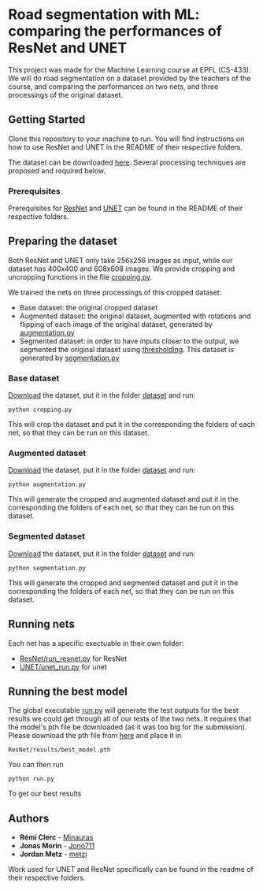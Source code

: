 # Road segmentation with ML: comparing the performances of ResNet and UNET

This project was made for the Machine Learning course at EPFL (CS-433). We will do road segmentation on a dataset provided by the teachers of the course, and comparing the performances on two nets, and three processings of the original dataset.

## Getting Started

Clone this repository to your machine to run. You will find instructions on how to use ResNet and UNET in the README of their respective folders.

The dataset can be downloaded [here](https://github.com/epfml/ML_course/tree/master/projects/project2/project_road_segmentation/Datasets). Several processing techniques are proposed and required below.

### Prerequisites

Prerequisites for [ResNet](ResNet/README.md) and [UNET](UNET/README.md) can be found in the README of their respective folders.

## Preparing the dataset

Both ResNet and UNET only take 256x256 images as input, while our dataset has 400x400 and 608x608 images. We provide cropping and uncropping functions in the file [cropping.py](cropping.py).

We trained the nets on three processings of this cropped dataset:
* Base dataset: the original cropped dataset
* Augmented dataset: the original dataset, augmented with rotations and flipping of each image of the original dataset, generated by [augmentation.py](augmentation.py)
* Segmented dataset: in order to have inputs closer to the output, we segmented the original dataset using [thresholding](https://en.wikipedia.org/wiki/Thresholding_(image_processing)). This dataset is generated by [segmentation.py](segmentation.py)

### Base dataset
[Download](https://github.com/epfml/ML_course/tree/master/projects/project2/project_road_segmentation/Datasets) the dataset, put it in the folder [dataset](dataset) and run:
```
python cropping.py
```
This will crop the dataset and put it in the corresponding the folders of each net, so that they can be run on this dataset.

### Augmented dataset
[Download](https://github.com/epfml/ML_course/tree/master/projects/project2/project_road_segmentation/Datasets) the dataset, put it in the folder [dataset](dataset) and run:
```
python augmentation.py
```
This will generate the cropped and augmented dataset and put it in the corresponding the folders of each net, so that they can be run on this dataset.

### Segmented dataset
[Download](https://github.com/epfml/ML_course/tree/master/projects/project2/project_road_segmentation/Datasets) the dataset, put it in the folder [dataset](dataset) and run:
```
python segmentation.py
```
This will generate the cropped and segmented dataset and put it in the corresponding the folders of each net, so that they can be run on this dataset.

## Running nets

Each net has a specific exectuable in their own folder:
* [ResNet/run_resnet.py](ResNet/run.py) for ResNet
* [UNET/unet_run.py](UNET/unet_run.py) for unet

## Running the best model
The global executable [run.py](run.py) will generate the test outputs for the best results we could get through all of our tests of the two nets. It requires that the model's pth file be downloaded (as it was too big for the submission).
Please download the pth file from [here](https://drive.google.com/file/d/1V6E3lmDm7x1lg6DBgGgR732iWKyZvbeM/view?usp=sharing) and place it in
```
ResNet/results/best_model.pth
```
You can then run
```
python run.py
```
To get our best results

## Authors

* **Rémi Clerc**  - [Minauras](https://github.com/Minauras)
* **Jonas Morin** - [Jono711](https://github.com/Jono711)
* **Jordan Metz** - [metzj](https://github.com/metzj)

Work used for UNET and ResNet specifically can be found in the readme of their respective folders.
